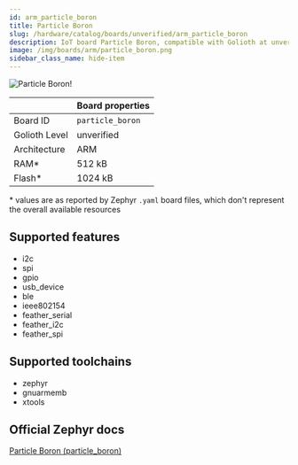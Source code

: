 ```yaml
---
id: arm_particle_boron
title: Particle Boron
slug: /hardware/catalog/boards/unverified/arm_particle_boron
description: IoT board Particle Boron, compatible with Golioth at unverified level.
image: /img/boards/arm/particle_boron.png
sidebar_class_name: hide-item
---
```


[//]: # (This is an auto-generated file, do not edit! Changes to it will be lost upon re-generation)

![Particle Boron!](/img/boards/arm/particle_boron.png "Particle Boron")

|                | Board properties     |
| -------------  | -------------------- |
| Board ID       | `particle_boron` |
| Golioth Level  | unverified       |
| Architecture   | ARM |
| RAM*           | 512 kB |
| Flash*         | 1024 kB |

\* values are as reported by Zephyr `.yaml` board files, which don't represent the overall available resources



## Supported features

* i2c
* spi
* gpio
* usb_device
* ble
* ieee802154
* feather_serial
* feather_i2c
* feather_spi

## Supported toolchains

* zephyr
* gnuarmemb
* xtools

## Official Zephyr docs

[Particle Boron (particle_boron)](https://docs.zephyrproject.org/latest/boards/arm/particle_boron/doc/index.html)
